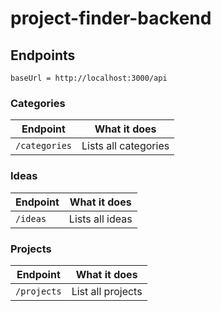 # project-finder-backend

## Endpoints
```
baseUrl = http://localhost:3000/api
```

### Categories
| Endpoint | What it does |
| --- | --- |
| ``` /categories ``` | Lists all categories |

### Ideas
| Endpoint | What it does |
| --- | --- |
| ``` /ideas ``` | Lists all ideas |

### Projects
| Endpoint | What it does |
| --- | --- |
| ``` /projects ``` | List all projects |